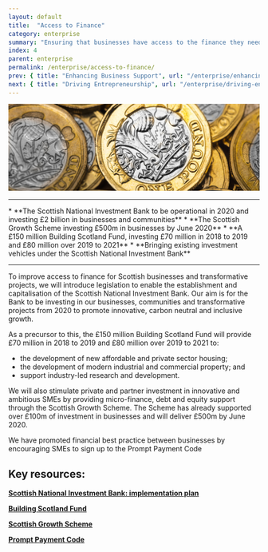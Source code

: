 ```yaml
---
layout: default
title:  "Access to Finance"
category: enterprise
summary: "Ensuring that businesses have access to the finance they need to grow."
index: 4
parent: enterprise
permalink: /enterprise/access-to-finance/
prev: { title: "Enhancing Business Support", url: "/enterprise/enhancing-business-support/" }
next: { title: "Driving Entrepreneurship", url: "/enterprise/driving-entrepreneurship/" }
---
```


![Pound coins](/assets/images/pageimages/enterprise3.jpg)
<br>
<hr>
* **The Scottish National Investment Bank to be operational in 2020 and investing £2 billion in businesses and communities**
* **The Scottish Growth Scheme investing £500m in businesses by June 2020**
* **A £150 million Building Scotland Fund, investing £70 million in 2018 to 2019 and £80 million over 2019 to 2021**
* **Bringing existing investment vehicles under the Scottish National Investment Bank**

<hr>

To improve access to finance for Scottish businesses and transformative projects, we will introduce legislation to enable the establishment and capitalisation of the Scottish National Investment Bank.  Our aim is for the Bank to be investing in our businesses, communities and transformative projects from 2020 to promote innovative, carbon neutral and inclusive growth.  

As a precursor to this, the £150 million Building Scotland Fund will provide £70 million in 2018 to 2019 and £80 million over 2019 to 2021 to:
* the development of new affordable and private sector housing;
* the development of modern industrial and commercial property;  and
* support industry-led research and development.

We will also stimulate private and partner investment in innovative and ambitious SMEs by providing micro-finance, debt and equity support through the Scottish Growth Scheme. The Scheme has already supported over £100m of investment in businesses and will deliver £500m by June 2020.  

We have promoted financial best practice between businesses by encouraging SMEs to sign up to the Prompt Payment Code


## Key resources: 

**[Scottish National Investment Bank: implementation plan](https://beta.gov.scot/publications/scottish-national-investment-bank-implementation-plan/)**

**[Building Scotland Fund](https://www.mygov.scot/building-scotland-fund/)**

**[Scottish Growth Scheme](https://www.mygov.scot/scottish-growth-scheme/)**

**[Prompt Payment Code](http://www.promptpaymentcode.org.uk/)**
 
